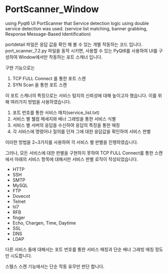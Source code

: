 # PortScanner_Window
using Pyqt6 UI PortScanner that Service detection logic using double service detection was used. (service list matching, banner grabbing, Response Message-Based Identification)

portdetail 파일은 응답 값을 확인 해 볼 수 있는 개별 작동하는 코드 입니다.
port_scanner_7.2.py 파일을 동작 시키면, 사용할 수 있는 PyQt6를 사용하여 UI를 구성하여 Window에서만 작동하는 포트 스캐너 입니다.

구현 기능으로는
1. TCP FULL Connect 를 통한 포트 스캔
2. SYN Scan 을 통한 포트 스캔

이 포트 스캐너의 특징으로는 서비스 탐지의 신뢰성에 대해 높이고자 했습니다.
이를 위해 여러가지 방법을 사용하였습니다.
1. 포트 번호를 통한 서비스 매치(service_list.txt)
2. 서비스 별 웰컴 메세지와 배너 그래빙을 통한 서비스 식별
3. 서비스 별 서버의 응답을 수신하여 응답의 특징을 통한 매칭
4. 각 서비스에 명령어나 질의를 던져 그에 대한 응답값을 확인하여 서비스 판별
   
이러한 방법을 2~3가지를 사용하여 각 서비스 별 판별을 진행하였습니다.

그러나, 모든 서비스에 대한 판별을 구현하지 못하여 TCP FULL Connect를 통한 스캔에서 아래의 서비스 항목에 대해서만 서비스 판별 로직이 작성되었습니다. 
- HTTP
- SSH
- SMTP
- MySQL
- FTP
- Dovecot
- Telnet
- hl7
- RFB
- finger
- Echo, Chargen, Time, Daytime
- SSL
- DNS
- LDAP

다른 서비스 들에 대해서는 포트 번호를 통한 서비스 매칭과 단순 배너 그래빙 매칭 정도만 시도합니다. 

스텔스 스캔 기능에서는 단순 작동 유무만 판단 합니다.
